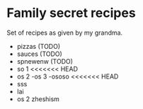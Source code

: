 # Family secret recipes

Set of recipes as given by my grandma.

- pizzas (TODO)
- sauces (TODO)
- spnewenw (TODO)
- so 1
<<<<<<< HEAD
- os 2
-os 3
-ososo
<<<<<<< HEAD
- sss
- lai
- os 2
zheshism